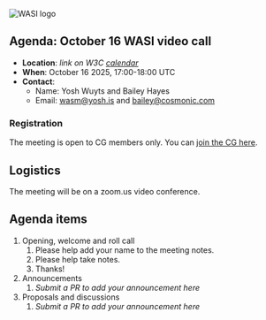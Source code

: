 ![WASI logo](https://raw.githubusercontent.com/WebAssembly/WASI/main/WASI.png)

## Agenda: October 16 WASI video call

- **Location**: *link on W3C [calendar](https://www.w3.org/groups/cg/webassembly/calendar/)*
- **When**: October 16 2025, 17:00-18:00 UTC
- **Contact**:
  - Name: Yosh Wuyts and Bailey Hayes
  - Email: wasm@yosh.is and bailey@cosmonic.com

### Registration

The meeting is open to CG members only. You can [join the CG here](https://www.w3.org/community/webassembly/).

## Logistics

The meeting will be on a zoom.us video conference.

## Agenda items

1. Opening, welcome and roll call
    1. Please help add your name to the meeting notes.
    1. Please help take notes.
    1. Thanks!
1. Announcements
    1. _Submit a PR to add your announcement here_
1. Proposals and discussions
    1. _Submit a PR to add your announcement here_
